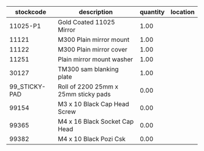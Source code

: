 |stockcode|description|quantity|location|
|---------|-----------|--------|--------|
|11025-P1|Gold Coated 11025 Mirror|1.00||
|11121|M300 Plain mirror mount|1.00||
|11122|M300 Plain mirror cover|1.00||
|11251|Plain mirror mount washer|1.00||
|30127|TM300 sam blanking plate|1.00||
|99_STICKY-PAD|Roll of 2200  25mm x 25mm sticky pads|0.00||
|99154|M3 x 10 Black Cap Head Screw|0.00||
|99365|M4 x 16 Black Socket Cap Head|0.00||
|99382|M4 x 10 Black Pozi Csk|0.00||
